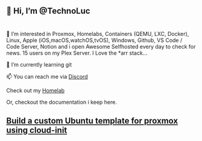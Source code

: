 ## 👋 Hi, I’m @TechnoLuc
#
👀 I’m interested in Proxmox, Homelabs, Containers (QEMU, LXC, Docker), Linux, Apple (iOS,macOS,watchOS,tvOS), Windows, Github, VS Code / Code Server, Notion and i open Awesome Selfhosted every day to check for news. 15 users on my Plex Server. I Love the *arr stack...

🌱 I’m currently learning git

📫 You can reach me via [Discord](https://discord.gg/kvvndsWGmT)

<!---
technoluc/technoluc is a ✨ special ✨ repository because its `README.md` (this file) appears on your GitHub profile.
You can click the Preview link to take a look at your changes.
--->

Check out my [Homelab](https://github.com/technoluc/homelab.git)

Or, checkout the documentation i keep here.

## [Build a custom Ubuntu template for proxmox using cloud-init](proxmox/README.md)
